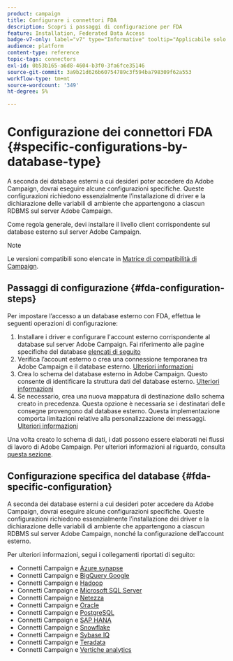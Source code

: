 ```yaml
---
product: campaign
title: Configurare i connettori FDA
description: Scopri i passaggi di configurazione per FDA
feature: Installation, Federated Data Access
badge-v7-only: label="v7" type="Informative" tooltip="Applicabile solo a Campaign Classic v7"
audience: platform
content-type: reference
topic-tags: connectors
exl-id: 0b53b165-a6d8-4604-b3f0-3fa6fce35146
source-git-commit: 3a9b21d626b60754789c3f594ba798309f62a553
workflow-type: tm+mt
source-wordcount: '349'
ht-degree: 5%

---
```


# Configurazione dei connettori FDA {#specific-configurations-by-database-type}



A seconda dei database esterni a cui desideri poter accedere da Adobe Campaign, dovrai eseguire alcune configurazioni specifiche. Queste configurazioni richiedono essenzialmente l’installazione di driver e la dichiarazione delle variabili di ambiente che appartengono a ciascun RDBMS sul server Adobe Campaign.

Come regola generale, devi installare il livello client corrispondente sul database esterno sul server Adobe Campaign.

>[!NOTE]
>
>Le versioni compatibili sono elencate in [Matrice di compatibilità di Campaign](../../rn/using/compatibility-matrix.md#FederatedDataAccessFDA).
>

## Passaggi di configurazione {#fda-configuration-steps}

Per impostare l’accesso a un database esterno con FDA, effettua le seguenti operazioni di configurazione:

1. Installare i driver e configurare l&#39;account esterno corrispondente al database sul server Adobe Campaign. Fai riferimento alle pagine specifiche del database [elencati di seguito](#fda-specific-configuration)
1. Verifica l’account esterno o crea una connessione temporanea tra Adobe Campaign e il database esterno. [Ulteriori informazioni](../../installation/using/connecting-to-database.md)
1. Crea lo schema del database esterno in Adobe Campaign. Questo consente di identificare la struttura dati del database esterno. [Ulteriori informazioni](../../installation/using/creating-data-schema.md)
1. Se necessario, crea una nuova mappatura di destinazione dallo schema creato in precedenza. Questa opzione è necessaria se i destinatari delle consegne provengono dal database esterno. Questa implementazione comporta limitazioni relative alla personalizzazione dei messaggi. [Ulteriori informazioni](../../installation/using/defining-data-mapping.md)

Una volta creato lo schema di dati, i dati possono essere elaborati nei flussi di lavoro di Adobe Campaign. Per ulteriori informazioni al riguardo, consulta [questa sezione](../../workflow/using/accessing-an-external-database--fda-.md).

## Configurazione specifica del database {#fda-specific-configuration}

A seconda dei database esterni a cui desideri poter accedere da Adobe Campaign, dovrai eseguire alcune configurazioni specifiche. Queste configurazioni richiedono essenzialmente l’installazione dei driver e la dichiarazione delle variabili di ambiente che appartengono a ciascun RDBMS sul server Adobe Campaign, nonché la configurazione dell’account esterno.

Per ulteriori informazioni, segui i collegamenti riportati di seguito:

* Connetti Campaign e [Azure synapse](../../installation/using/configure-fda-synapse.md)
* Connetti Campaign e [BigQuery Google](../../installation/using/configure-fda-google-big-query.md)
* Connetti Campaign e [Hadoop](../../installation/using/configure-fda-hadoop.md)
* Connetti Campaign e [Microsoft SQL Server](../../installation/using/configure-fda-sql.md)
* Connetti Campaign e [Netezza](../../installation/using/configure-fda-netezza.md)
* Connetti Campaign e [Oracle](../../installation/using/configure-fda-oracle.md)
* Connetti Campaign e [PostgreSQL](../../installation/using/configure-fda-postgresql.md)
* Connetti Campaign e [SAP HANA](../../installation/using/configure-fda-sap-hana.md)
* Connetti Campaign e [Snowflake](../../installation/using/configure-fda-snowflake.md)
* Connetti Campaign e [Sybase IQ](../../installation/using/configure-fda-sybase.md)
* Connetti Campaign e [Teradata](../../installation/using/configure-fda-teradata.md)
* Connetti Campaign e [Vertiche analytics](../../installation/using/configure-fda-vertica.md)

